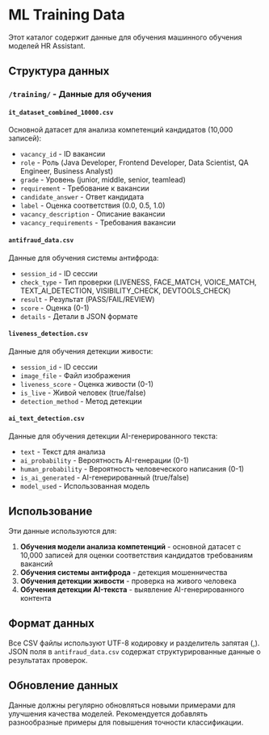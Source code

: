 # ML Training Data

Этот каталог содержит данные для обучения машинного обучения моделей HR Assistant.

## Структура данных

### `/training/` - Данные для обучения

#### `it_dataset_combined_10000.csv`
Основной датасет для анализа компетенций кандидатов (10,000 записей):
- `vacancy_id` - ID вакансии
- `role` - Роль (Java Developer, Frontend Developer, Data Scientist, QA Engineer, Business Analyst)
- `grade` - Уровень (junior, middle, senior, teamlead)
- `requirement` - Требование к вакансии
- `candidate_answer` - Ответ кандидата
- `label` - Оценка соответствия (0.0, 0.5, 1.0)
- `vacancy_description` - Описание вакансии
- `vacancy_requirements` - Требования вакансии

#### `antifraud_data.csv`
Данные для обучения системы антифрода:
- `session_id` - ID сессии
- `check_type` - Тип проверки (LIVENESS, FACE_MATCH, VOICE_MATCH, TEXT_AI_DETECTION, VISIBILITY_CHECK, DEVTOOLS_CHECK)
- `result` - Результат (PASS/FAIL/REVIEW)
- `score` - Оценка (0-1)
- `details` - Детали в JSON формате


#### `liveness_detection.csv`
Данные для обучения детекции живости:
- `session_id` - ID сессии
- `image_file` - Файл изображения
- `liveness_score` - Оценка живости (0-1)
- `is_live` - Живой человек (true/false)
- `detection_method` - Метод детекции

#### `ai_text_detection.csv`
Данные для обучения детекции AI-генерированного текста:
- `text` - Текст для анализа
- `ai_probability` - Вероятность AI-генерации (0-1)
- `human_probability` - Вероятность человеческого написания (0-1)
- `is_ai_generated` - AI-генерированный (true/false)
- `model_used` - Использованная модель

## Использование

Эти данные используются для:

1. **Обучения модели анализа компетенций** - основной датасет с 10,000 записей для оценки соответствия кандидатов требованиям вакансий
2. **Обучения системы антифрода** - детекция мошенничества
3. **Обучения детекции живости** - проверка на живого человека
4. **Обучения детекции AI-текста** - выявление AI-генерированного контента

## Формат данных

Все CSV файлы используют UTF-8 кодировку и разделитель запятая (,).
JSON поля в `antifraud_data.csv` содержат структурированные данные о результатах проверок.

## Обновление данных

Данные должны регулярно обновляться новыми примерами для улучшения качества моделей.
Рекомендуется добавлять разнообразные примеры для повышения точности классификации.
